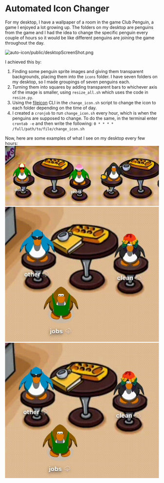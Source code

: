 # Automated Icon Changer

For my desktop, I have a wallpaper of a room in the game Club Penguin, a game I enjoyed a lot growing up. The folders on my desktop are penguins from the game and I had the idea to change the specific penguin every couple of hours so it would be like different penguins are joining the game throughout the day.

![auto-icon/public/desktopScreenShot.png](https://github.com/ridanaeeem/auto-icon/blob/main/public/desktopScreenShot.png)

I achieved this by:

1. Finding some penguin sprite images and giving them transparent backgrounds, placing them into the `icons` folder. I have seven folders on my desktop, so I made groupings of seven penguins each.
2. Turning them into squares by adding transparent bars to whichever axis of the image is smaller, using `resize_all.sh` which uses the code in `resize.py`.
3. Using the [fileicon](https://github.com/mklement0/fileicon) CLI in the `change_icon.sh` script to change the icon to each folder depending on the time of day.
4. I created a `cronjob` to run `change_icon.sh` every hour, which is when the penguins are supposed to change. To do the same, in the terminal enter `crontab -e` and then write the following: `0 * * * * /full/path/to/file/change_icon.sh`

Now, here are some examples of what I see on my desktop every few hours:
![a penguin with a pot of gold changing into a penguin wearing a dress](public/penguin3.gif)
![a penguin with a glasses and a penguin with a rainbow wig changing into a penguin in a black parka and a penguin in a white parka](public/penguin.gif)
![a penguin wearing glasses changing into another penguin wearing a hoddie, and a penguin with rainbow hair changing into another penguin with a tuba](public/penguin2.gif)
